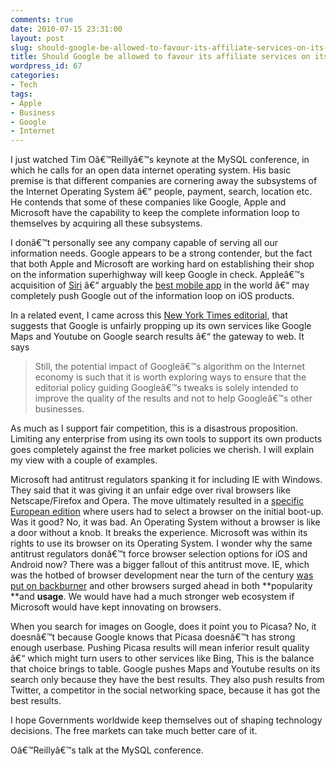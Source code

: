 ```yaml
---
comments: true
date: 2010-07-15 23:31:00
layout: post
slug: should-google-be-allowed-to-favour-its-affiliate-services-on-its-search-engine
title: Should Google be allowed to favour its affiliate services on its Search Engine
wordpress_id: 67
categories:
- Tech
tags:
- Apple
- Business
- Google
- Internet
---
```


 

I just watched Tim Oâ€™Reillyâ€™s keynote at the MySQL conference, in which he calls for an open data internet operating system. His basic premise is that different companies are cornering away the subsystems of the Internet Operating System â€“ people, payment, search, location etc. He contends that some of these companies like Google, Apple and Microsoft have the capability to keep the complete information loop to themselves by acquiring all these subsystems. 

 

I donâ€™t personally see any company capable of serving all our information needs. Google appears to be a strong contender, but the fact that both Apple and Microsoft are working hard on establishing their shop on the information superhighway will keep Google in check. Appleâ€™s acquisition of [Siri](http://siri.com/) â€“ arguably the [best mobile app](http://scobleizer.com/2010/02/08/why-if-you-miss-siri-youll-miss-the-future-of-the-web/) in the world â€“ may completely push Google out of the information loop on iOS products. 

 

In a related event, I came across this [New York Times editorial](http://www.nytimes.com/2010/07/15/opinion/15thu3.html?_r=1), that suggests that Google is unfairly propping up its own services like Google Maps and Youtube on Google search results â€“ the gateway to web. It says

 

>   
> 
> Still, the potential impact of Googleâ€™s algorithm on the Internet economy is such that it is worth exploring ways to ensure that the editorial policy guiding Googleâ€™s tweaks is solely intended to improve the quality of the results and not to help Googleâ€™s other businesses.

 

As much as I support fair competition, this is a disastrous proposition. Limiting any enterprise from using its own tools to support its own products goes completely against the free market policies we cherish. I will explain my view with a couple of examples. 

 

Microsoft had antitrust regulators spanking it for including IE with Windows. They said that it was giving it an unfair edge over rival browsers like Netscape/Firefox and Opera. The move ultimately resulted in a [specific European edition](http://www.nytimes.com/2009/12/17/business/global/17msft.html) where users had to select a browser on the initial boot-up. Was it good? No, it was bad. An Operating System without a browser is like a door without a knob. It breaks the experience. Microsoft was within its rights to use its browser on its Operating System. I wonder why the same antitrust regulators donâ€™t force browser selection options for iOS and Android now? There was a bigger fallout of this antitrust move. IE, which was the hotbed of browser development near the turn of the century [was put on backburner](http://www.joehewitt.com/blog/iphone_is_ie4_a.php) and other browsers surged ahead in both **popularity **and **usage**. We would have had a much stronger web ecosystem if Microsoft would have kept innovating on browsers. 

 

 

When you search for images on Google, does it point you to Picasa? No, it doesnâ€™t because Google knows that Picasa doesnâ€™t has strong enough userbase. Pushing Picasa results will mean inferior result quality â€“ which might turn users to other services like Bing, This is the balance that choice brings to table. Google pushes Maps and Youtube results on its search only because they have the best results. They also push results from Twitter, a competitor in the social networking space, because it has got the best results.

 

 

I hope Governments worldwide keep themselves out of shaping technology decisions. The free markets can take much better care of it.

 

 

Oâ€™Reillyâ€™s talk at the MySQL conference.

